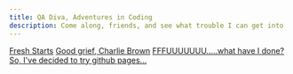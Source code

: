 ```yaml
---
title: QA Diva, Adventures in Coding
description: Come along, friends, and see what trouble I can get into
---
```


[Fresh Starts](./_posts/2023-04-14-newStart.md)
[Good grief, Charlie Brown](./_posts/2023-01-19-newPost.md)
[FFFUUUUUUU.....what have I done?](./_posts/2023-01-18-anotherBlog.md)
[So, I've decided to try github pages...](./_posts/2023-01-17-newBlog.md)